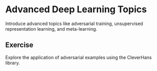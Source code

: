 # Advanced Deep Learning Topics

Introduce advanced topics like adversarial training, unsupervised representation learning, and meta-learning.

## Exercise

Explore the application of adversarial examples using the CleverHans library.